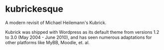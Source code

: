 kubrickesque
============

A modern revisit of Michael Heilemann's Kubrick.

Kubrick was shipped with Wordpress as its default theme from versions 1.2 to 3.0 (May 2004 - June 2010), and has seen numerous adaptations for other platforms like MyBB, Moodle, et. al.